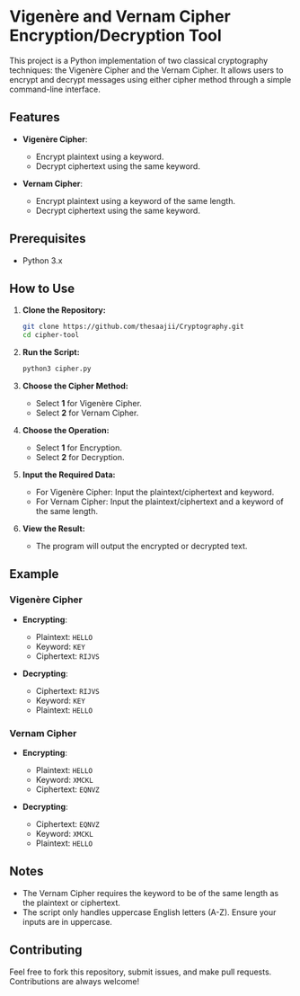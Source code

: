 
# Vigenère and Vernam Cipher Encryption/Decryption Tool

This project is a Python implementation of two classical cryptography techniques: the Vigenère Cipher and the Vernam Cipher. It allows users to encrypt and decrypt messages using either cipher method through a simple command-line interface.

## Features

- **Vigenère Cipher**: 
  - Encrypt plaintext using a keyword.
  - Decrypt ciphertext using the same keyword.
  
- **Vernam Cipher**: 
  - Encrypt plaintext using a keyword of the same length.
  - Decrypt ciphertext using the same keyword.
  
## Prerequisites

- Python 3.x

## How to Use

1. **Clone the Repository:**

   ```bash
   git clone https://github.com/thesaajii/Cryptography.git
   cd cipher-tool
   ```

2. **Run the Script:**

   ```bash
   python3 cipher.py
   ```

3. **Choose the Cipher Method:**

   - Select **1** for Vigenère Cipher.
   - Select **2** for Vernam Cipher.

4. **Choose the Operation:**

   - Select **1** for Encryption.
   - Select **2** for Decryption.

5. **Input the Required Data:**

   - For Vigenère Cipher: Input the plaintext/ciphertext and keyword.
   - For Vernam Cipher: Input the plaintext/ciphertext and a keyword of the same length.

6. **View the Result:**

   - The program will output the encrypted or decrypted text.

## Example

### Vigenère Cipher

- **Encrypting**:
  - Plaintext: `HELLO`
  - Keyword: `KEY`
  - Ciphertext: `RIJVS`

- **Decrypting**:
  - Ciphertext: `RIJVS`
  - Keyword: `KEY`
  - Plaintext: `HELLO`

### Vernam Cipher

- **Encrypting**:
  - Plaintext: `HELLO`
  - Keyword: `XMCKL`
  - Ciphertext: `EQNVZ`

- **Decrypting**:
  - Ciphertext: `EQNVZ`
  - Keyword: `XMCKL`
  - Plaintext: `HELLO`

## Notes

- The Vernam Cipher requires the keyword to be of the same length as the plaintext or ciphertext.
- The script only handles uppercase English letters (A-Z). Ensure your inputs are in uppercase.

## Contributing

Feel free to fork this repository, submit issues, and make pull requests. Contributions are always welcome!
